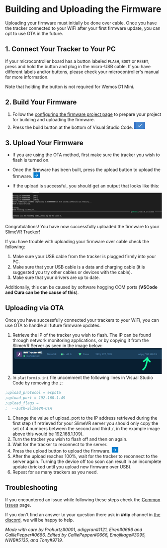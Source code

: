 # Building and Uploading the Firmware

Uploading your firmware must initially be done over cable. Once you have the tracker connected to your WiFi after your first firmware update, you can opt to use OTA in the future.

## 1. Connect Your Tracker to Your PC

If your microcontroller board has a button labeled `FLASH`, `BOOT` or `RESET`, press and hold the button and plug in the micro-USB cable. If you have different labels and/or buttons, please check your microcontroller's manual for more information.

Note that holding the button is not required for Wemos D1 Mini.


## 2. Build Your Firmware

1. Follow the [configuring the firmware project page](configuring-project.md) to prepare your project for building and uploading the firmware.
1. Press the build button at the bottom of Visual Studio Code. <img class="caseImage" alt="The build button, it looks like a tick" src="../assets/img/tick.png" />

## 3. Upload Your Firmware

* If you are using the OTA method, first make sure the tracker you wish to flash is turned on.

* Once the firmware has been built, press the upload button to upload the firmware. <img class="caseImage" alt="The right arrow that indicates Upload" src="../assets/img/arrow.png" />

* If the upload is successful, you should get an output that looks like this:

  ![The output](../assets/img/output.png)

Congratulations! You have now successfully uploaded the firmware to your SlimeVR Tracker!

If you have trouble with uploading your firmware over cable check the following:
1. Make sure your USB cable from the tracker is plugged firmly into your PC.
1. Make sure that your USB cable is a data and charging cable (it is suggested you try other cables or devices with the cable).
1. Make sure that your drivers are up to date.

Additionally, this can be caused by software hogging COM ports (**VSCode and Cura can be the cause of this**).

## Uploading via OTA

Once you have successfully connected your trackers to your WiFi, you can use OTA to handle all future firmware updates.

1. Retrieve the IP of the tracker you wish to flash. The IP can be found through network monitoring applications, or by copying it from the SlimeVR Server as seen in the image below:<br>
  ![tracker Ip](../assets/img/trackerIp.png)
1. In `platformio.ini` file uncomment the following lines in Visual Studio Code by removing the `;`:
  ```ini
  ;upload_protocol = espota
  ;upload_port = 192.168.1.49
  ;upload_flags =
  ;  --auth=SlimeVR-OTA
  ```
1. Change the value of upload_port to the IP address retrieved during the first step (if retrieved for your SlimeVR server you should only copy the set of 4 numbers between the second and third `/`, in the example image above this would be 192.168.1.109).
1. Turn the tracker you wish to flash off and then on again.
1. Wait for the tracker to reconnect to the server.
1. Press the upload button to upload the firmware. <img class="caseImage" alt="The right arrow that indicates Upload" src="../assets/img/arrow.png" />
1. After the upload reaches 100%, wait for the tracker to reconnect to the server again. Turning the device off too soon can result in an incomplete update (bricked until you upload new firmware over USB).
1. Repeat for as many trackers as you need.

## Troubleshooting

If you encountered an issue while following these steps check the [Common issues](../common-issues.md) page.

If you don't find an answer to your question there ask in **#diy** channel in [the discord](https://discord.gg/slimevr), we will be happy to help.

*Made with care by Prohurtz#0001, adigyran#1121, Eiren#0666 and CalliePepper#0666. Edited by CalliePepper#0666, Emojikage#3095, NWB#5135, and Tony#9719.*
